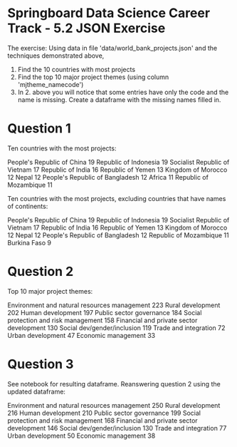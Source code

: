 # Springboard Data Science Career Track - 5.2 JSON Exercise

The exercise:
Using data in file 'data/world_bank_projects.json' and the techniques demonstrated above,
1. Find the 10 countries with most projects
2. Find the top 10 major project themes (using column 'mjtheme_namecode')
3. In 2. above you will notice that some entries have only the code and the name is missing. Create a dataframe with the missing names filled in.

# Question 1

Ten countries with the most projects:

People's Republic of China         19
Republic of Indonesia              19
Socialist Republic of Vietnam      17
Republic of India                  16
Republic of Yemen                  13
Kingdom of Morocco                 12
Nepal                              12
People's Republic of Bangladesh    12
Africa                             11
Republic of Mozambique             11

Ten countries with the most projects, excluding countries that have names of continents:

People's Republic of China         19
Republic of Indonesia              19
Socialist Republic of Vietnam      17
Republic of India                  16
Republic of Yemen                  13
Kingdom of Morocco                 12
Nepal                              12
People's Republic of Bangladesh    12
Republic of Mozambique             11
Burkina Faso                        9

# Question 2

Top 10 major project themes:

Environment and natural resources management    223
Rural development                               202
Human development                               197
Public sector governance                        184
Social protection and risk management           158
Financial and private sector development        130
Social dev/gender/inclusion                     119
Trade and integration                            72
Urban development                                47
Economic management                              33

# Question 3

See notebook for resulting dataframe. Reanswering question 2 using the updated dataframe:

Environment and natural resources management    250
Rural development                               216
Human development                               210
Public sector governance                        199
Social protection and risk management           168
Financial and private sector development        146
Social dev/gender/inclusion                     130
Trade and integration                            77
Urban development                                50
Economic management                              38
